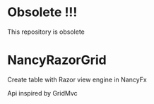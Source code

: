 # Obsolete !!!

This repository is obsolete


# NancyRazorGrid
Create table with Razor view engine in NancyFx

Api inspired by GridMvc
